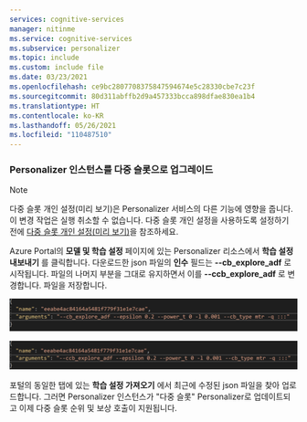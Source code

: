 ```yaml
---
services: cognitive-services
manager: nitinme
ms.service: cognitive-services
ms.subservice: personalizer
ms.topic: include
ms.custom: include file
ms.date: 03/23/2021
ms.openlocfilehash: ce9bc2807708375847594674e5c28330cbe7c23f
ms.sourcegitcommit: 80d311abffb2d9a457333bcca898dfae830ea1b4
ms.translationtype: HT
ms.contentlocale: ko-KR
ms.lasthandoff: 05/26/2021
ms.locfileid: "110487510"
---
```

### <a name="upgrade-personalizer-instance-to-multislot"></a>Personalizer 인스턴스를 다중 슬롯으로 업그레이드

> [!NOTE]
> 다중 슬롯 개인 설정(미리 보기)은 Personalizer 서비스의 다른 기능에 영향을 줍니다. 이 변경 작업은 실행 취소할 수 없습니다. 다중 슬롯 개인 설정을 사용하도록 설정하기 전에 [다중 슬롯 개인 설정(미리 보기)](../concept-multi-slot-personalization.md)을 참조하세요. 

Azure Portal의 **모델 및 학습 설정** 페이지에 있는 Personalizer 리소스에서 **학습 설정 내보내기** 를 클릭합니다. 다운로드한 json 파일의 **인수** 필드는 **--cb_explore_adf** 로 시작됩니다. 파일의 나머지 부분을 그대로 유지하면서 이를 **--ccb_explore_adf** 로 변경합니다. 파일을 저장합니다. 

![변경 전 학습 설정](../media/settings/learning-settings-pre-upgrade.png)

![변경 후 학습 설정](../media/settings/learning-settings-post-upgrade.png)

포털의 동일한 탭에 있는 **학습 설정 가져오기** 에서 최근에 수정된 json 파일을 찾아 업로드합니다. 그러면 Personalizer 인스턴스가 "다중 슬롯" Personalizer로 업데이트되고 이제 다중 슬롯 순위 및 보상 호출이 지원됩니다.
